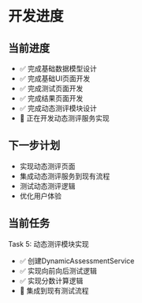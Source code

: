 # 开发进度

## 当前进度
- ✅ 完成基础数据模型设计
- ✅ 完成基础UI页面开发
- ✅ 完成测试页面开发
- ✅ 完成结果页面开发
- ✅ 完成动态测评模块设计
- 🔄 正在开发动态测评服务实现

## 下一步计划
- 实现动态测评页面
- 集成动态测评服务到现有流程
- 测试动态测评逻辑
- 优化用户体验

## 当前任务
Task 5: 动态测评模块实现
- ✅ 创建DynamicAssessmentService
- ✅ 实现向前向后测试逻辑
- ✅ 实现分数计算逻辑
- 🔄 集成到现有测试流程 